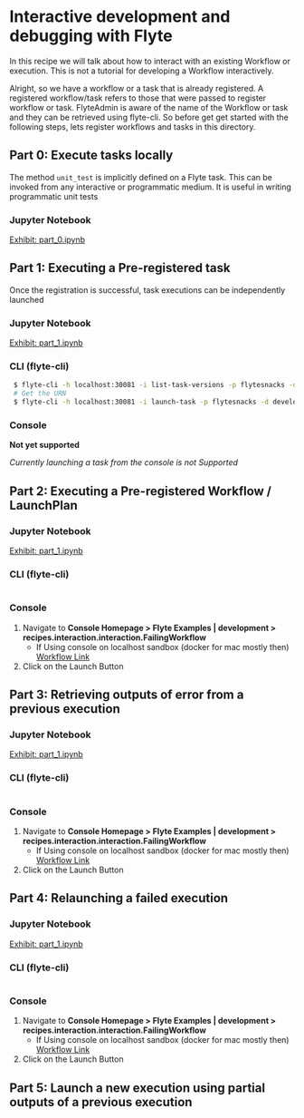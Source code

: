 # Interactive development and debugging with Flyte

In this recipe we will talk about how to interact with an existing Workflow or execution. This is not a tutorial for developing a Workflow interactively.

Alright, so we have a workflow or a task that is already registered. A registered workflow/task refers to those that were passed to register workflow or task. FlyteAdmin is aware of the name of the
Workflow or task and they can be retrieved using flyte-cli. So before get get started with the following steps, lets register workflows and tasks in this directory.

## Part 0: Execute tasks locally
The method `unit_test` is implicitly defined on a Flyte task. This can be invoked from any interactive or programmatic medium.
It is useful in writing programmatic unit tests

### Jupyter Notebook
[Exhibit: part_0.ipynb](part_0.ipynb)

## Part 1: Executing a Pre-registered task
Once the registration is successful, task executions can be independently launched

### Jupyter Notebook
[Exhibit: part_1.ipynb](part_1.ipynb)

### CLI (flyte-cli)
```bash
 $ flyte-cli -h localhost:30081 -i list-task-versions -p flytesnacks -d development --name recipes.interaction.interaction.scale
 # Get the URN
 $ flyte-cli -h localhost:30081 -i launch-task -p flytesnacks -d development -u <urn> -- image=https://miro.medium.com/max/1400/1*qL8UYfaStcEo_YVPrA4cbA.png
```

### Console
**Not yet supported**

*Currently launching a task from the console is not Supported*


## Part 2:  Executing a Pre-registered Workflow / LaunchPlan

### Jupyter Notebook
[Exhibit: part_1.ipynb](part_1.ipynb)

### CLI (flyte-cli)
```bash

```

### Console
1. Navigate to **Console Homepage > Flyte Examples | development > recipes.interaction.interaction.FailingWorkflow**
    - If Using console on localhost sandbox (docker for mac mostly then)
      [Workflow Link](http://localhost:30081/console/projects/flytesnacks/domains/development/workflows/recipes.interaction.interaction.FailingWorkflow)
2. Click on the Launch Button

## Part 3: Retrieving outputs of error from a previous execution

### Jupyter Notebook
[Exhibit: part_1.ipynb](part_1.ipynb)

### CLI (flyte-cli)
```bash

```

### Console
1. Navigate to **Console Homepage > Flyte Examples | development > recipes.interaction.interaction.FailingWorkflow**
    - If Using console on localhost sandbox (docker for mac mostly then)
      [Workflow Link](http://localhost:30081/console/projects/flytesnacks/domains/development/workflows/recipes.interaction.interaction.FailingWorkflow)
2. Click on the Launch Button

## Part 4: Relaunching a failed execution

### Jupyter Notebook
[Exhibit: part_1.ipynb](part_1.ipynb)

### CLI (flyte-cli)
```bash

```

### Console
1. Navigate to **Console Homepage > Flyte Examples | development > recipes.interaction.interaction.FailingWorkflow**
    - If Using console on localhost sandbox (docker for mac mostly then)
      [Workflow Link](http://localhost:30081/console/projects/flytesnacks/domains/development/workflows/recipes.interaction.interaction.FailingWorkflow)
2. Click on the Launch Button

## Part 5: Launch a new execution using partial outputs of a previous execution
